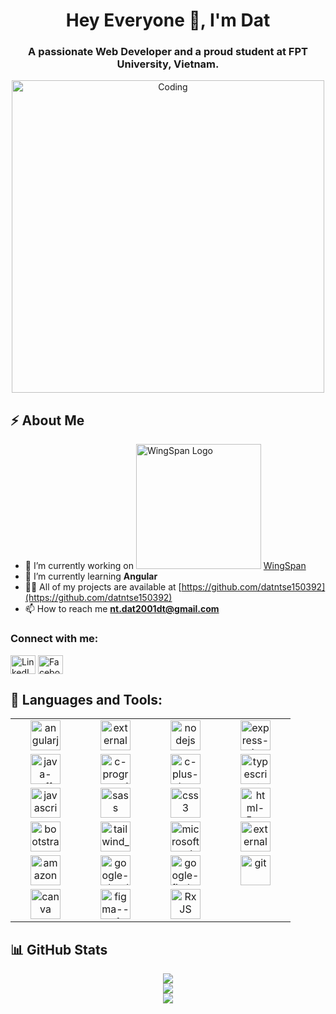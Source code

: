 <h1 align="center">Hey Everyone 👋, I'm Dat</h1>
<h3 align="center">A passionate Web Developer and a proud student at FPT University, Vietnam.</h3>

<div align="center">
 <img alt="Coding" width="500" src="https://media4.giphy.com/media/2IudUHdI075HL02Pkk/giphy.gif?cid=ecf05e47ajqt8bhjgff0jgd8i8h6yenyptsyw2hpj72v2m9p&ep=v1_gifs_search&rid=giphy.gif&ct=g">
</div>

## ⚡️ About Me

- 🔭 I’m currently working on <img alt="WingSpan Logo" width="200" src="https://firebasestorage.googleapis.com/v0/b/ongbutdicode.appspot.com/o/Logo%2Fn%C6%A1i%20t%E1%BA%A7m%20nh%C3%ACn%20kh%C3%B4ng%20c%C3%B3%20gi%E1%BB%9Bi%20h%E1%BA%A1n.svg?alt=media&token=c1dbc7d9-ba6b-4e9c-8145-b09ef2c0eb29"> [WingSpan](https://github.com/datntse150392/OngButDiCode)
- 🌱 I’m currently learning **Angular**
- 👨‍💻 All of my projects are available at [https://github.com/datntse150392](https://github.com/datntse150392)
- 📫 How to reach me **nt.dat2001dt@gmail.com**

<h3 align="left">Connect with me:</h3>
<p align="left">
  <a href="https://www.linkedin.com/in/%c4%91%e1%ba%a1t-%c4%91%e1%ba%a1t-2237681b1/" target="blank"><img align="center" src="https://raw.githubusercontent.com/rahuldkjain/github-profile-readme-generator/master/src/images/icons/Social/linked-in-alt.svg" alt="LinkedIn" height="30" width="40" /></a>
  <a href="https://www.facebook.com/ngdat2001/" target="blank"><img align="center" src="https://raw.githubusercontent.com/rahuldkjain/github-profile-readme-generator/master/src/images/icons/Social/facebook.svg" alt="Facebook" height="30" width="40" /></a>
</p>

## 🔨 Languages and Tools:

<table align="center">

<tr>
    <td align="center" width="96">
       <img width="48" height="48" src="https://img.icons8.com/color/48/angularjs.png" alt="angularjs"/>
    </td>
    <td align="center" width="96">
       <img width="48" height="48" src="https://img.icons8.com/external-tal-revivo-color-tal-revivo/48/external-react-a-javascript-library-for-building-user-interfaces-logo-color-tal-revivo.png" alt="external-react-a-javascript-library-for-building-user-interfaces-logo-color-tal-revivo"/>
    </td>
    <td align="center" width="96">
        <img width="48" height="48" src="https://img.icons8.com/color/48/nodejs.png" alt="nodejs"/>
    </td>
    <td align="center" width="96">
        <img width="48" height="48" src="https://img.icons8.com/fluency/48/express-js.png" alt="express-js"/>
    </td>
  </tr>
 
  <tr>
    <td align="center" width="96">
       <img width="48" height="48" src="https://img.icons8.com/color/48/java-coffee-cup-logo--v1.png" alt="java-coffee-cup-logo--v1"/>
    </td>
    <td align="center" width="96">
       <img width="48" height="48" src="https://img.icons8.com/fluency/48/c-programming.png" alt="c-programming"/>
    </td>
    <td align="center" width="96">
       <img width="48" height="48" src="https://img.icons8.com/color/48/c-plus-plus-logo.png" alt="c-plus-plus-logo"/>
    </td>
    <td align="center" width="96">
     <img width="48" height="48" src="https://img.icons8.com/color/48/typescript.png" alt="typescript"/>
    </td>
  </tr>

 <tr>
    <td align="center" width="96">
       <img width="48" height="48" src="https://img.icons8.com/color/48/javascript--v1.png" alt="javascript--v1"/>      
    </td>
    <td align="center" width="96">
       <img width="48" height="48" src="https://img.icons8.com/color/48/sass.png" alt="sass"/>
    </td>
    <td align="center" width="96">
      <img width="48" height="48" src="https://img.icons8.com/color/48/css3.png" alt="css3"/>
    </td>
    <td align="center" width="96">
      <img width="48" height="48" src="https://img.icons8.com/color/48/html-5--v1.png" alt="html-5--v1"/>
    </td>
  </tr>

  <tr>
    <td align="center" width="96">
       <img width="48" height="48" src="https://img.icons8.com/color/48/bootstrap--v2.png" alt="bootstrap--v2"/>      
    </td>
    <td align="center" width="96">
       <img width="48" height="48" src="https://img.icons8.com/color/48/tailwind_css.png" alt="tailwind_css"/>
    </td>
    <td align="center" width="96">
      <img width="48" height="48" src="https://img.icons8.com/color/48/microsoft-sql-server.png" alt="microsoft-sql-server"/>
    </td>
    <td align="center" width="96">
      <img width="48" height="48" src="https://img.icons8.com/external-tal-revivo-color-tal-revivo/48/external-mongodb-a-cross-platform-document-oriented-database-program-logo-color-tal-revivo.png" alt="external-mongodb-a-cross-platform-document-oriented-database-program-logo-color-tal-revivo"/>
    </td>
  </tr>

  <tr>
    <td align="center" width="96">
       <img width="48" height="48" src="https://img.icons8.com/color/48/amazon-web-services.png" alt="amazon-web-services"/>     
    </td>
    <td align="center" width="96">
       <img width="48" height="48" src="https://img.icons8.com/fluency/48/google-cloud.png" alt="google-cloud"/>
    </td>
    <td align="center" width="96">
      <img width="48" height="48" src="https://img.icons8.com/color/48/google-firebase-console.png" alt="google-firebase-console"/>
    </td>
    <td align="center" width="96">
      <img width="48" height="48" src="https://img.icons8.com/color/48/git.png" alt="git"/>
    </td>
  </tr>

  <tr>
    <td align="center" width="96">
       <img width="48" height="48" src="https://img.icons8.com/color/48/canva.png" alt="canva"/>     
    </td>
    <td align="center" width="96">
     <img width="48" height="48" src="https://img.icons8.com/color/48/figma--v1.png" alt="figma--v1"/>
    </td>
       <td align="center" width="96">
          <img src="https://rxjs.dev/generated/images/marketing/home/Rx_Logo-512-512.png" width="48" height="48" alt="RxJS" />
      </td>
  </tr>
  
</table>

## 📊 GitHub Stats

<div align="center">
  <img src="https://github-readme-stats.vercel.app/api?username=datntse150392&theme=tokyonight&hide_border=false&include_all_commits=true&count_private=true" /><br/>
  <img src="https://github-readme-streak-stats.herokuapp.com/?user=datntse150392&theme=tokyonight&hide_border=false" /><br/>
  <img src="https://github-readme-stats.vercel.app/api/top-langs/?username=datntse150392&theme=tokyonight&hide_border=false&include_all_commits=true&count_private=true&layout=compact" /><br/>
</div>
